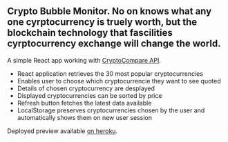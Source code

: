 ## Crypto Bubble Monitor.  No on knows what any one cyrptocurrency is truely worth, but the blockchain technology that fascilities cyrptocurrency exchange will change the world.

A simple React app working with [CryptoCompare API](https://www.cryptocompare.com/api/#).

- React application retrieves the 30 most popular cryptocurrencies
- Enables user to choose which cryptocurrencie they want to see quoted
- Details of chosen cryptocurrency are desplayed
- Displayed cryptocurrencies can be sorted by price
- Refresh button fetches the latest data available
- LocalStorage preserves cryptocurrencies chosen by the user and automatically shows them on new user session

Deployed preview available [on heroku](https://cryptobomb.herokuapp.com/).
